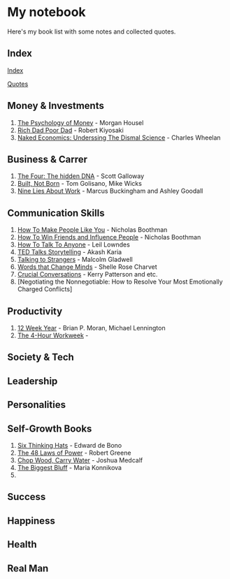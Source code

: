 # My notebook
Here's my book list with some notes and collected quotes.

## Index 
[Index](books/index.md)

[Quotes](quotes.md)

## Money & Investments
1. [The Psychology of Money](books/tpom.md) -  Morgan Housel
2. [Rich Dad Poor Dad](books/rdpd.md) -  Robert Kiyosaki
3. [Naked Economics: Underssing The Dismal Science](books/neutds.md) - Charles Wheelan

## Business & Carrer
1. [The Four: The hidden DNA](books/tfthdna.md) - Scott Galloway
2. [Built, Not Born](books/bnb.md) -  Tom Golisano, Mike Wicks
3. [Nine Lies About Work](books/nlaw.md) -  Marcus Buckingham and Ashley Goodall

## Communication Skills
1. [How To Make People Like You](books/htmplu.md) - Nicholas Boothman
2. [How To Win Friends and Influence People](books/htwfaip.md) - Nicholas Boothman
3. [How To Talk To Anyone](books/httta.md) - Leil Lowndes
4. [TED Talks Storytelling](books/tedts.md) - Akash Karia
5. [Talking to Strangers](books/tts.md) - Malcolm Gladwell
6. [Words that Change Minds](books/wtcm.md) - Shelle Rose Charvet
7. [Crucial Conversations](books/ccon.md) - Kerry Patterson and etc.
8. [Negotiating the Nonnegotiable: How to Resolve Your Most Emotionally Charged Conflicts]

## Productivity
1. [12 Week Year](books\12ww.md) - Brian P. Moran, Michael Lennington
2. [The 4-Hour Workweek](books\t4hw.md) - 

## Society & Tech

## Leadership

## Personalities

## Self-Growth Books
1. [Six Thinking Hats](books/sth.md) - Edward de Bono
2. [The 48 Laws of Power](books/t48lop.md) - Robert Greene
3. [Chop Wood, Carry Water](books/cwcw.md) - Joshua Medcalf
4. [The Biggest Bluff](books/tbbluff.md) - Maria Konnikova
5. 

## Success

## Happiness

## Health

## Real Man

